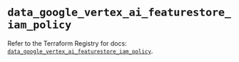 # `data_google_vertex_ai_featurestore_iam_policy`

Refer to the Terraform Registry for docs: [`data_google_vertex_ai_featurestore_iam_policy`](https://registry.terraform.io/providers/hashicorp/google-beta/5.22.0/docs/data-sources/google_vertex_ai_featurestore_iam_policy).
